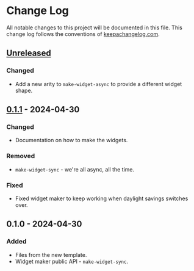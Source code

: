 # Change Log
All notable changes to this project will be documented in this file. This change log follows the conventions of [keepachangelog.com](http://keepachangelog.com/).

## [Unreleased]
### Changed
- Add a new arity to `make-widget-async` to provide a different widget shape.

## [0.1.1] - 2024-04-30
### Changed
- Documentation on how to make the widgets.

### Removed
- `make-widget-sync` - we're all async, all the time.

### Fixed
- Fixed widget maker to keep working when daylight savings switches over.

## 0.1.0 - 2024-04-30
### Added
- Files from the new template.
- Widget maker public API - `make-widget-sync`.

[Unreleased]: https://sourcehost.site/your-name/tinyurl/compare/0.1.1...HEAD
[0.1.1]: https://sourcehost.site/your-name/tinyurl/compare/0.1.0...0.1.1
